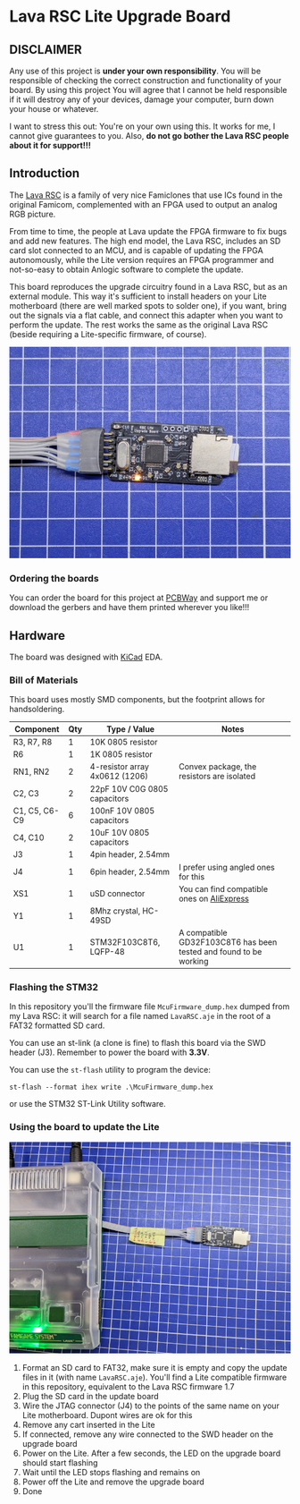 # Lava RSC Lite Upgrade Board

## DISCLAIMER

Any use of this project is **under your own responsibility**.
You will be responsible of checking the correct construction and functionality of your board.
By using this project You will agree that I cannot be held responsible if it will destroy any of your devices, damage your computer, burn down your house or whatever.

I want to stress this out: You're on your own using this. It works for me, I cannot give guarantees to you. Also, **do not go bother the Lava RSC people about it for support!!!**

## Introduction

The [Lava RSC](http://www.lava-fc.top/) is a family of very nice Famiclones that use ICs found in the original Famicom, complemented with an FPGA used to output an analog RGB picture.

From time to time, the people at Lava update the FPGA firmware to fix bugs and add new features.
The high end model, the Lava RSC, includes an SD card slot connected to an MCU, and is capable of updating the FPGA autonomously, while the Lite version requires an FPGA programmer and 
not-so-easy to obtain Anlogic software to complete the update.

This board reproduces the upgrade circuitry found in a Lava RSC, but as an external module. This way it's sufficient to install headers on your Lite motherboard (there are well marked
spots to solder one), if you want, bring out the signals via a flat cable, and connect this adapter when you want to perform the update. The rest works the same as the original Lava RSC
(beside requiring a Lite-specific firmware, of course).

![Closeup of the upgrade board, rev. 2](pics/rev_2.jpg)

### Ordering the boards

You can order the board for this project at [PCBWay](https://www.pcbway.com/project/shareproject/Lava_RSC_Lite_Famiclone_Upgrade_board_22eeb25e.html) and support me or download 
the gerbers and have them printed wherever you like!!!

## Hardware

The board was designed with [KiCad](https://kicad.org/) EDA.

### Bill of Materials

This board uses mostly SMD components, but the footprint allows for handsoldering.

| Component              | Qty | Type / Value                     | Notes                                                                |
| ---------------------- | --- | -------------------------------- | -------------------------------------------------------------------- |
| R3, R7, R8             |  1  | 10K 0805 resistor                |                                                                      |
| R6                     |  1  | 1K 0805 resistor                 |                                                                      |
| RN1, RN2               |  2  | 4-resistor array 4x0612 (1206)   | Convex package, the resistors are isolated                           |
| C2, C3                 |  2  | 22pF 10V C0G 0805 capacitors     |                                                                      |
| C1, C5, C6-C9          |  6  | 100nF 10V 0805 capacitors        |                                                                      |
| C4, C10                |  2  | 10uF 10V 0805 capacitors         |                                                                      |
| J3                     |  1  | 4pin header, 2.54mm              |                                                                      |
| J4                     |  1  | 6pin header, 2.54mm              | I prefer using angled ones for this                                  |
| XS1                    |  1  | uSD connector                    | You can find compatible ones on [AliExpress](https://aliexpress.com/item/4000033854553.html) |
| Y1                     |  1  | 8Mhz crystal, HC-49SD            |                                                                      |
| U1                     |  1  | STM32F103C8T6, LQFP-48           | A compatible GD32F103C8T6 has been tested and found to be working    |

### Flashing the STM32

In this repository you'll the firmware file `McuFirmware_dump.hex` dumped from my Lava RSC: it will search for a file named `LavaRSC.aje` in the root
of a FAT32 formatted SD card.

You can use an st-link (a clone is fine) to flash this board via the SWD header (J3). Remember to power the board with **3.3V**.

You can use the `st-flash` utility to program the device:
```
st-flash --format ihex write .\McuFirmware_dump.hex
```

or use the STM32 ST-Link Utility software.

### Using the board to update the Lite

![Board connected to a Lite and flashing the firmware](pics/flashing.jpg)

1. Format an SD card to FAT32, make sure it is empty and copy the update files in it (with name `LavaRSC.aje`). You'll find a Lite compatible firmware in this repository, equivalent to the Lava RSC firmware 1.7
2. Plug the SD card in the update board
3. Wire the JTAG connector (J4) to the points of the same name on your Lite motherboard. Dupont wires are ok for this
4. Remove any cart inserted in the Lite
5. If connected, remove any wire connected to the SWD header on the upgrade board
6. Power on the Lite. After a few seconds, the LED on the upgrade board should start flashing
7. Wait until the LED stops flashing and remains on
8. Power off the Lite and remove the upgrade board
9. Done
